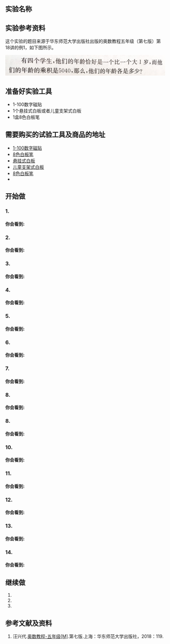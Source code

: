## 实验名称

## 实验参考资料

这个实验的题目来源于华东师范大学出版社出版的奥数教程五年级（第七版）第18讲的例1，如下图所示。

![](/images/五年级/分解质因数/分解质因数-奥数教程5年级-p119.jpg)

## 准备好实验工具

- 1-100数字磁贴
- 1个悬挂式白板或者儿童支架式白板
- 1盒8色白板笔


## 需要购买的试验工具及商品的地址

- [1-100数字磁贴](https://item.taobao.com/item.htm?spm=a1z0d.7625083.1998302264.6.5c5f4e69fPoYAz&id=45543068017)
- [8色白板笔](https://item.jd.com/11190087435.html)
- [悬挂式白板](https://item.jd.com/391826.html?extension_id=eyJhZCI6IjE0NzYiLCJjaCI6IjIiLCJza3UiOiI4NjkwNzI1IiwidHMiOiIxNTUzNDkxNTE5IiwidW5pcWlkIjoie1wiY2xpY2tfaWRcIjpcImI2YjgzZWRhLWI0YmUtNDNmOS1hYjZlLTZlODQ0NTM5YmMzNlwiLFwibWF0ZXJpYWxfaWRcIjpcIjM1NTc1MjQ5N1wiLFwicG9zX2lkXCI6XCIxNDc2XCIsXCJzaWRcIjpcIjUxY2RkNzAxLWU0MTAtNDY2Zi1hY2IzLTZlNDkwOGI1ZDMwOFwifSJ9&jd_pop=b6b83eda-b4be-43f9-ab6e-6e844539bc36&abt=0#crumb-wrap)
- [儿童支架式白板](https://item.jd.com/3460423.html)
- [8色白板笔](https://item.jd.com/11190087435.html)
- 
 
## 开始做

### 1. 


#### 你会看到: 


### 2. 


#### 你会看到: 


### 3. 


#### 你会看到: 


### 4. 


#### 你会看到: 


### 5. 


#### 你会看到: 


### 6. 


#### 你会看到: 


### 7. 


#### 你会看到: 


### 8. 


#### 你会看到: 


### 8. 


#### 你会看到: 


### 10. 


#### 你会看到: 


### 11. 


#### 你会看到: 


### 12. 


#### 你会看到: 


### 13. 


#### 你会看到: 


### 14. 


#### 你会看到: 


## 继续做

1. 

2. 

3. 

## 参考文献及资料

1. 汪兴代.[奥数教程-五年级[M]](https://detail.tmall.com/item.htm?id=574778340741&spm=a1z09.2.0.0.49272e8dfRxiP3&_u=jc6ncudc78b).第七版.上海：华东师范大学出版社，2018：119.
